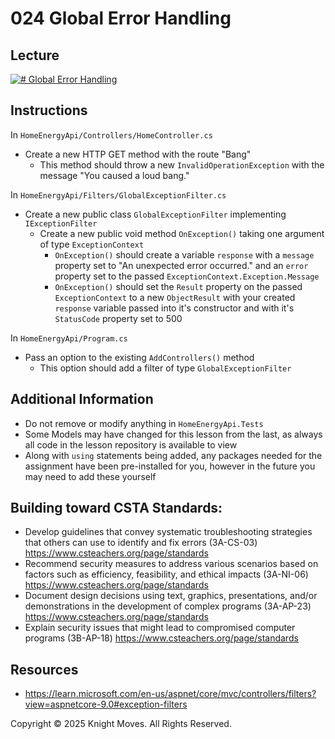 # 024 Global Error Handling

## Lecture

[![# Global Error Handling](https://img.youtube.com/vi/h8DWSgf2PfM/0.jpg)](https://www.youtube.com/watch?v=h8DWSgf2PfM)

## Instructions

In `HomeEnergyApi/Controllers/HomeController.cs`
- Create a new HTTP GET method with the route "Bang"
    - This method should throw a new `InvalidOperationException` with the message "You caused a loud bang."

In `HomeEnergyApi/Filters/GlobalExceptionFilter.cs`
- Create a new public class `GlobalExceptionFilter` implementing `IExceptionFilter`
    - Create a new public void method `OnException()` taking one argument of type `ExceptionContext`
        - `OnException()` should create a variable `response` with a `message` property set to "An unexpected error occurred." and an `error` property set to the passed `ExceptionContext.Exception.Message`
        - `OnException()` should set the `Result` property on the passed `ExceptionContext` to a new `ObjectResult` with your created `response` variable passed into it's constructor and with it's `StatusCode` property set to 500

In `HomeEnergyApi/Program.cs`
- Pass an option to the existing `AddControllers()` method
    - This option should add a filter of type `GlobalExceptionFilter`

## Additional Information
- Do not remove or modify anything in `HomeEnergyApi.Tests`
- Some Models may have changed for this lesson from the last, as always all code in the lesson repository is available to view
- Along with `using` statements being added, any packages needed for the assignment have been pre-installed for you, however in the future you may need to add these yourself

## Building toward CSTA Standards:
- Develop guidelines that convey systematic troubleshooting strategies that others can use to identify and fix errors (3A-CS-03) https://www.csteachers.org/page/standards
- Recommend security measures to address various scenarios based on factors such as efficiency, feasibility, and ethical impacts (3A-NI-06) https://www.csteachers.org/page/standards
- Document design decisions using text, graphics, presentations, and/or demonstrations in the development of complex programs (3A-AP-23) https://www.csteachers.org/page/standards
- Explain security issues that might lead to compromised computer programs (3B-AP-18) https://www.csteachers.org/page/standards

## Resources
- https://learn.microsoft.com/en-us/aspnet/core/mvc/controllers/filters?view=aspnetcore-9.0#exception-filters

Copyright &copy; 2025 Knight Moves. All Rights Reserved.
